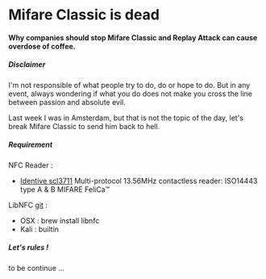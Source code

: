 # Mifare Classic is dead
#### Why companies should stop Mifare Classic and Replay Attack can cause overdose of coffee.

##### Disclaimer
I'm not responsible of what people try to do, do or hope to do. But in any event, always wondering if what you do does not make you cross the line between passion and absolute evil.

Last week I was in Amsterdam, but that is not the topic of the day, let's break Mifare Classic to send him back to hell.

##### Requirement
NFC Reader :

* [Identive scl3711](http://www.identiveusa.com/contactless-mobile-reader-scl3711.htm)
Multi-protocol 13.56MHz contactless reader: ISO14443 type A & B MIFARE FeliCa™

LibNFC [git](https://github.com/nfc-tools/libnfc.git) :
* OSX : brew install libnfc
* Kali : builtin

##### Let's rules !

to be continue ...
